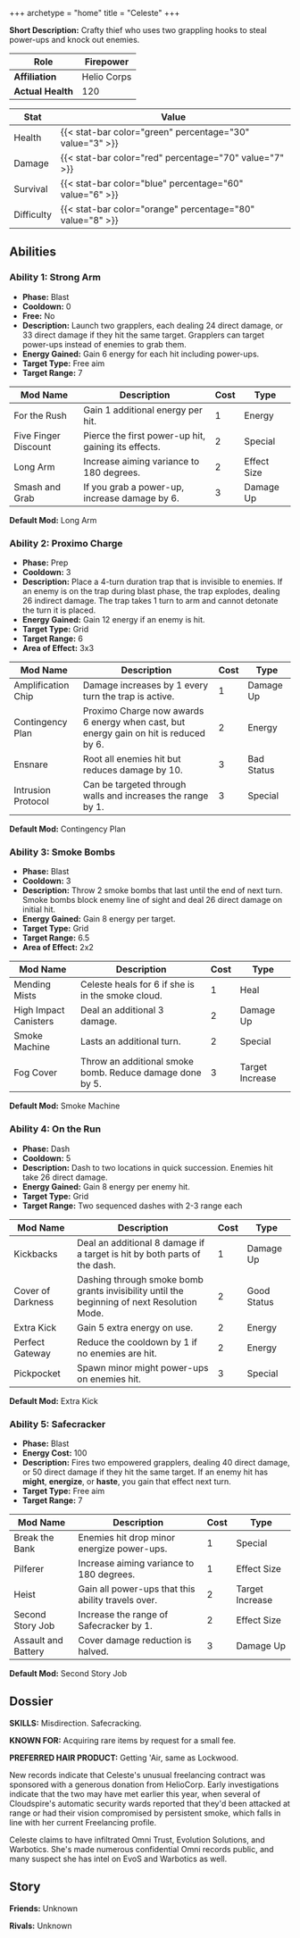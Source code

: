 +++
archetype = "home"
title = "Celeste"
+++

**Short Description:** Crafty thief who uses two grappling hooks to steal power-ups and knock out enemies.

| **Role**          | Firepower   |
| ----------------- | ----------- |
| **Affiliation**   | Helio Corps |
| **Actual Health** | 120         |

| **Stat**   | **Value**                                                 |
| ---------- | --------------------------------------------------------- |
| Health     | {{< stat-bar color="green" percentage="30" value="3" >}}  |
| Damage     | {{< stat-bar color="red" percentage="70" value="7" >}}    |
| Survival   | {{< stat-bar color="blue" percentage="60" value="6" >}}   |
| Difficulty | {{< stat-bar color="orange" percentage="80" value="8" >}} |

## Abilities

### Ability 1: Strong Arm

- **Phase:** Blast
- **Cooldown:** 0
- **Free:** No
- **Description:** Launch two grapplers, each dealing 24 direct damage, or 33 direct damage if they hit the same target. Grapplers can target power-ups instead of enemies to grab them.
- **Energy Gained:** Gain 6 energy for each hit including power-ups.
- **Target Type:** Free aim
- **Target Range:** 7

| **Mod Name**         | **Description**                                                 | **Cost** | **Type**    |
| -------------------- | --------------------------------------------------------------- | -------- | ----------- |
| For the Rush         | Gain 1 additional energy per hit.                               | 1        | Energy      |
| Five Finger Discount | Pierce the first power-up hit, gaining its effects.             | 2        | Special     |
| Long Arm             | Increase aiming variance to 180 degrees.                        | 2        | Effect Size |
| Smash and Grab       | If you grab a power-up, increase damage by 6.                   | 3        | Damage Up   |

**Default Mod:** Long Arm

### Ability 2: Proximo Charge

- **Phase:** Prep
- **Cooldown:** 3
- **Description:** Place a 4-turn duration trap that is invisible to enemies. If an enemy is on the trap during blast phase, the trap explodes, dealing 26 indirect damage. The trap takes 1 turn to arm and cannot detonate the turn it is placed.
- **Energy Gained:** Gain 12 energy if an enemy is hit.
- **Target Type:** Grid
- **Target Range:** 6
- **Area of Effect:** 3x3

| **Mod Name**       | **Description**                                                                           | **Cost** | **Type**   |
| ------------------ | ----------------------------------------------------------------------------------------- | -------- | ---------- |
| Amplification Chip | Damage increases by 1 every turn the trap is active.                                      | 1        | Damage Up  |
| Contingency Plan   | Proximo Charge now awards 6 energy when cast, but energy gain on hit is reduced by 6.     | 2        | Energy     |
| Ensnare            | Root all enemies hit but reduces damage by 10.                                            | 3        | Bad Status |
| Intrusion Protocol | Can be targeted through walls and increases the range by 1.                               | 3        | Special    |

**Default Mod:** Contingency Plan

### Ability 3: Smoke Bombs

- **Phase:** Blast
- **Cooldown:** 3
- **Description:** Throw 2 smoke bombs that last until the end of next turn. Smoke bombs block enemy line of sight and deal 26 direct damage on initial hit.
- **Energy Gained:** Gain 8 energy per target.
- **Target Type:** Grid
- **Target Range:** 6.5
- **Area of Effect:** 2x2

| **Mod Name**          | **Description**                                              | **Cost** | **Type**        |
| --------------------- | ------------------------------------------------------------ | -------- | --------------- |
| Mending Mists         | Celeste heals for 6 if she is in the smoke cloud.            | 1        | Heal            |
| High Impact Canisters | Deal an additional 3 damage.                                 | 2        | Damage Up       |
| Smoke Machine         | Lasts an additional turn.                                    | 2        | Special         |
| Fog Cover             | Throw an additional smoke bomb. Reduce damage done by 5.     | 3        | Target Increase |

**Default Mod:** Smoke Machine

### Ability 4: On the Run

- **Phase:** Dash
- **Cooldown:** 5
- **Description:** Dash to two locations in quick succession. Enemies hit take 26 direct damage.
- **Energy Gained:** Gain 8 energy per enemy hit.
- **Target Type:** Grid
- **Target Range:** Two sequenced dashes with 2-3 range each

| **Mod Name**      | **Description**                                                                             | **Cost** | **Type**    |
| ----------------- | ------------------------------------------------------------------------------------------- | -------- | ----------- |
| Kickbacks         | Deal an additional 8 damage if a target is hit by both parts of the dash.                   | 1        | Damage Up   |
| Cover of Darkness | Dashing through smoke bomb grants invisibility until the beginning of next Resolution Mode. | 2        | Good Status |
| Extra Kick        | Gain 5 extra energy on use.                                                                 | 2        | Energy      |
| Perfect Gateway   | Reduce the cooldown by 1 if no enemies are hit.                                             | 2        | Energy      |
| Pickpocket        | Spawn minor might power-ups on enemies hit.                                                 | 3        | Special     |

**Default Mod:** Extra Kick

### Ability 5: Safecracker

- **Phase:** Blast
- **Energy Cost:** 100
- **Description:** Fires two empowered grapplers, dealing 40 direct damage, or 50 direct damage if they hit the same target. If an enemy hit has **might**, **energize**, or **haste**, you gain that effect next turn.
- **Target Type:** Free aim
- **Target Range:** 7

| **Mod Name**        | **Description**                                    | **Cost** | **Type**        |
| ------------------- | -------------------------------------------------- | -------- | --------------- |
| Break the Bank      | Enemies hit drop minor energize power-ups.         | 1        | Special         |
| Pilferer            | Increase aiming variance to 180 degrees.           | 1        | Effect Size     |
| Heist               | Gain all power-ups that this ability travels over. | 2        | Target Increase |
| Second Story Job    | Increase the range of Safecracker by 1.            | 2        | Effect Size     |
| Assault and Battery | Cover damage reduction is halved.                  | 3        | Damage Up       |

**Default Mod:** Second Story Job

## Dossier

**SKILLS:** Misdirection. Safecracking.

**KNOWN FOR:** Acquiring rare items by request for a small fee.

**PREFERRED HAIR PRODUCT:** Getting 'Air, same as Lockwood.

New records indicate that Celeste's unusual freelancing contract was sponsored with a generous donation from HelioCorp. Early investigations indicate that the two may have met earlier this year, when several of Cloudspire's automatic security wards reported that they'd been attacked at range or had their vision compromised by persistent smoke, which falls in line with her current Freelancing profile.

Celeste claims to have infiltrated Omni Trust, Evolution Solutions, and Warbotics. She's made numerous confidential Omni records public, and many suspect she has intel on EvoS and Warbotics as well.

## Story

**Friends:** Unknown

**Rivals:** Unknown
